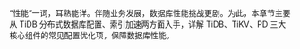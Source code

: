 “性能”一词，耳熟能详。伴随业务发展，数据库性能挑战更剧。为此，本章节主要从 TiDB 分布式数据库配置、索引加速两方面入手，详解 TiDB、TiKV、PD 三大核心组件的常见配置优化项，保障数据库性能。 
